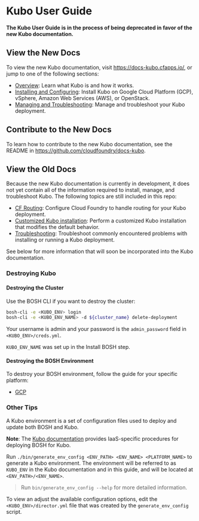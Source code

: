 # Kubo User Guide

**The Kubo User Guide is in the process of being deprecated in favor of the new Kubo documentation.**

## View the New Docs

To view the new Kubo documentation, visit https://docs-kubo.cfapps.io/, or jump to one of the following sections:

  * [Overview](https://docs-kubo.cfapps.io/): Learn what Kubo is and how it works.
  * [Installing and Configuring](https://docs-kubo.cfapps.io/installing/): Install Kubo on Google Cloud Platform (GCP), vSphere, Amazon Web Services (AWS), or OpenStack. 
  * [Managing and Troubleshooting](https://docs-kubo.cfapps.io/managing/): Manage and troubleshoot your Kubo deployment.

## Contribute to the New Docs

To learn how to contribute to the new Kubo documentation, see the README in https://github.com/cloudfoundry/docs-kubo.

## View the Old Docs

Because the new Kubo documentation is currently in development, it does not yet contain all of the information required to install, manage, and troubleshoot Kubo. The following topics are still included in this repo:

* [CF Routing](routing/cf.md): Configure Cloud Foundry to handle routing for your Kubo deployment.
* [Customized Kubo installation](customized-kubo-installation.md): Perform a customized Kubo installation that modifies the default behavior. 
* [Troubleshooting](troubleshooting.md): Troubleshoot commonly encountered problems with installing or running a Kubo deployment.

See below for more information that will soon be incorporated into the Kubo documentation.

### Destroying Kubo 

#### Destroying the Cluster

Use the BOSH CLI if you want to destroy the cluster:

```bash
bosh-cli -e <KUBO_ENV> login
bosh-cli -e <KUBO_ENV_NAME> -d ${cluster_name} delete-deployment
```

Your username is admin and your password is the `admin_password` field in `<KUBO_ENV>/creds.yml`.

`KUBO_ENV_NAME` was set up in the Install BOSH step.

#### Destroying the BOSH Environment

To destroy your BOSH environment, follow the guide for your specific platform:

* [GCP](platforms/gcp/destroy-bosh.md)

### Other Tips

A Kubo environment is a set of configuration files used to deploy and update both BOSH and Kubo. 

**Note**: The [Kubo documentation](https://docs-kubo.cfapps.io/installing/) provides IaaS-specific procedures for deploying BOSH for Kubo.

Run `./bin/generate_env_config <ENV_PATH> <ENV_NAME> <PLATFORM_NAME>`
to generate a Kubo environment. The environment will be referred to as `KUBO_ENV`
in the Kubo documentation and in this guide, and will be located at `<ENV_PATH>/<ENV_NAME>`.

> Run `bin/generate_env_config --help` for more detailed information.

To view an adjust the available configuration options, edit the `<KUBO_ENV>/director.yml` file that
was created by the `generate_env_config` script.


